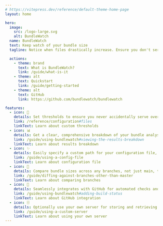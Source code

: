 ```yaml
---
# https://vitepress.dev/reference/default-theme-home-page
layout: home

hero:
  image:
    src: /logo-large.svg
    alt: BundleWatch
  name: BundleWatch
  text: Keep watch of your bundle size
  tagline: Notice when files drastically increase. Ensure you don't serve huge files to customers. Block builds when files get too big.

  actions:
    - theme: brand
      text: What is BundleWatch?
      link: /guide/what-is-it
    - theme: alt
      text: Quickstart
      link: /guide/getting-started
    - theme: alt
      text: GitHub
      link: https://github.com/bundlewatch/bundlewatch

features:
  - icon: 🚫
    details: Set thresholds to ensure you never accidentally serve oversized files to your customers.
    link: /reference/configuration#files
    linkText: Learn about custom thresholds
  - icon: 📊
    details: Get a clear, comprehensive breakdown of your bundle analysis results, making it easy to spot issues and improvements.
    link: /guide/using-bundlewatch#viewing-the-results-breakdown
    linkText: Learn about results breakdown
  - icon: ✨
    details: Easily specify a custom path for your configuration file, making setup flexible for any project structure.
    link: /guide/using-a-config-file
    linkText: Learn about configuration file
  - icon: 🔀
    details: Compare bundle sizes across any branches, not just main, to keep all your development flows in check.
    link: /guide/diffing-against-branches-other-than-master
    linkText: Learn about comparing branches
  - icon: 🚨
    details: Seamlessly integrates with GitHub for automated checks and status updates on your pull requests.
    link: /guide/using-bundlewatch#adding-build-status
    linkText: Learn about GitHub integration
  - icon: 🗄️
    details: Optionally use your own server for storing and retrieving bundle data, giving you full control over your data.
    link: /guide/using-a-custom-server
    linkText: Learn about using your own server
---
```

